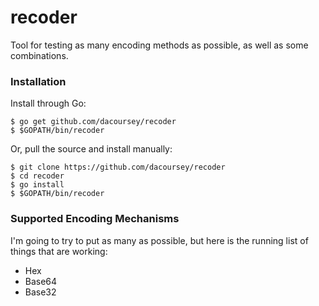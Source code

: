 # recoder

Tool for testing as many encoding methods as possible, as well as some combinations.

### Installation

Install through Go:
```
$ go get github.com/dacoursey/recoder
$ $GOPATH/bin/recoder
```

Or, pull the source and install manually:
```
$ git clone https://github.com/dacoursey/recoder
$ cd recoder
$ go install
$ $GOPATH/bin/recoder
```

### Supported Encoding Mechanisms

I'm going to try to put as many as possible, but here is the running list of things that are working:
- Hex
- Base64
- Base32